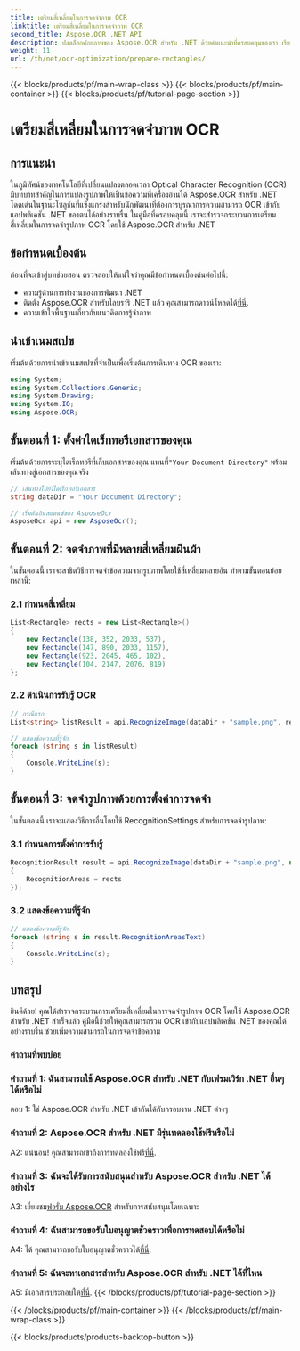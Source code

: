 ```yaml
---
title: เตรียมสี่เหลี่ยมในการจดจำภาพ OCR
linktitle: เตรียมสี่เหลี่ยมในการจดจำภาพ OCR
second_title: Aspose.OCR .NET API
description: ปลดล็อกศักยภาพของ Aspose.OCR สำหรับ .NET ด้วยคำแนะนำที่ครอบคลุมของเรา เรียนรู้วิธีการเตรียมสี่เหลี่ยมสำหรับการจดจำรูปภาพทีละขั้นตอน ยกระดับแอปพลิเคชัน .NET ของคุณด้วยการผสานรวม OCR ที่ราบรื่น
weight: 11
url: /th/net/ocr-optimization/prepare-rectangles/
---
```


{{< blocks/products/pf/main-wrap-class >}}
{{< blocks/products/pf/main-container >}}
{{< blocks/products/pf/tutorial-page-section >}}

# เตรียมสี่เหลี่ยมในการจดจำภาพ OCR

## การแนะนำ

ในภูมิทัศน์ของเทคโนโลยีที่เปลี่ยนแปลงตลอดเวลา Optical Character Recognition (OCR) มีบทบาทสำคัญในการแปลงรูปภาพให้เป็นข้อความที่เครื่องอ่านได้ Aspose.OCR สำหรับ .NET โดดเด่นในฐานะโซลูชันที่แข็งแกร่งสำหรับนักพัฒนาที่ต้องการบูรณาการความสามารถ OCR เข้ากับแอปพลิเคชัน .NET ของตนได้อย่างราบรื่น ในคู่มือที่ครอบคลุมนี้ เราจะสำรวจกระบวนการเตรียมสี่เหลี่ยมในการจดจำรูปภาพ OCR โดยใช้ Aspose.OCR สำหรับ .NET

## ข้อกำหนดเบื้องต้น

ก่อนที่จะเข้าสู่บทช่วยสอน ตรวจสอบให้แน่ใจว่าคุณมีข้อกำหนดเบื้องต้นต่อไปนี้:

- ความรู้ด้านการทำงานของการพัฒนา .NET
-  ติดตั้ง Aspose.OCR สำหรับไลบรารี .NET แล้ว คุณสามารถดาวน์โหลดได้[ที่นี่](https://releases.aspose.com/ocr/net/).
- ความเข้าใจพื้นฐานเกี่ยวกับแนวคิดการรู้จำภาพ

## นำเข้าเนมสเปซ

เริ่มต้นด้วยการนำเข้าเนมสเปซที่จำเป็นเพื่อเริ่มต้นการเดินทาง OCR ของเรา:

```csharp
using System;
using System.Collections.Generic;
using System.Drawing;
using System.IO;
using Aspose.OCR;
```

## ขั้นตอนที่ 1: ตั้งค่าไดเร็กทอรีเอกสารของคุณ

 เริ่มต้นด้วยการระบุไดเร็กทอรีที่เก็บเอกสารของคุณ แทนที่`"Your Document Directory"` พร้อมเส้นทางสู่เอกสารของคุณจริง

```csharp
// เส้นทางไปยังไดเร็กทอรีเอกสาร
string dataDir = "Your Document Directory";

// เริ่มต้นอินสแตนซ์ของ AsposeOcr
AsposeOcr api = new AsposeOcr();
```

## ขั้นตอนที่ 2: จดจำภาพที่มีหลายสี่เหลี่ยมผืนผ้า

ในขั้นตอนนี้ เราจะสาธิตวิธีการจดจำข้อความจากรูปภาพโดยใช้สี่เหลี่ยมหลายอัน ทำตามขั้นตอนย่อยเหล่านี้:

### 2.1 กำหนดสี่เหลี่ยม

```csharp
List<Rectangle> rects = new List<Rectangle>()
{
    new Rectangle(138, 352, 2033, 537),
    new Rectangle(147, 890, 2033, 1157),
    new Rectangle(923, 2045, 465, 102),
    new Rectangle(104, 2147, 2076, 819)
};
```

### 2.2 ดำเนินการรับรู้ OCR

```csharp
// กรณีแรก
List<string> listResult = api.RecognizeImage(dataDir + "sample.png", rects);

// แสดงข้อความที่รู้จัก
foreach (string s in listResult)
{
    Console.WriteLine(s);
}
```

## ขั้นตอนที่ 3: จดจำรูปภาพด้วยการตั้งค่าการจดจำ

ในขั้นตอนนี้ เราจะแสดงวิธีการอื่นโดยใช้ RecognitionSettings สำหรับการจดจำรูปภาพ:

### 3.1 กำหนดการตั้งค่าการรับรู้

```csharp
RecognitionResult result = api.RecognizeImage(dataDir + "sample.png", new RecognitionSettings
{
    RecognitionAreas = rects
});
```

### 3.2 แสดงข้อความที่รู้จัก

```csharp
// แสดงข้อความที่รู้จัก
foreach (string s in result.RecognitionAreasText)
{
    Console.WriteLine(s);
}
```

## บทสรุป

ยินดีด้วย! คุณได้สำรวจกระบวนการเตรียมสี่เหลี่ยมในการจดจำรูปภาพ OCR โดยใช้ Aspose.OCR สำหรับ .NET สำเร็จแล้ว คู่มือนี้ช่วยให้คุณสามารถรวม OCR เข้ากับแอปพลิเคชัน .NET ของคุณได้อย่างราบรื่น ช่วยเพิ่มความสามารถในการจดจำข้อความ

### คำถามที่พบบ่อย

### คำถามที่ 1: ฉันสามารถใช้ Aspose.OCR สำหรับ .NET กับเฟรมเวิร์ก .NET อื่นๆ ได้หรือไม่

ตอบ 1: ใช่ Aspose.OCR สำหรับ .NET เข้ากันได้กับกรอบงาน .NET ต่างๆ

### คำถามที่ 2: Aspose.OCR สำหรับ .NET มีรุ่นทดลองใช้ฟรีหรือไม่

 A2: แน่นอน! คุณสามารถเข้าถึงการทดลองใช้ฟรี[ที่นี่](https://releases.aspose.com/).

### คำถามที่ 3: ฉันจะได้รับการสนับสนุนสำหรับ Aspose.OCR สำหรับ .NET ได้อย่างไร

 A3: เยี่ยมชม[ฟอรั่ม Aspose.OCR](https://forum.aspose.com/c/ocr/16) สำหรับการสนับสนุนโดยเฉพาะ

### คำถามที่ 4: ฉันสามารถขอรับใบอนุญาตชั่วคราวเพื่อการทดสอบได้หรือไม่

 A4: ได้ คุณสามารถขอรับใบอนุญาตชั่วคราวได้[ที่นี่](https://purchase.aspose.com/temporary-license/).

### คำถามที่ 5: ฉันจะหาเอกสารสำหรับ Aspose.OCR สำหรับ .NET ได้ที่ไหน

 A5: มีเอกสารประกอบให้[ที่นี่](https://reference.aspose.com/ocr/net/).
{{< /blocks/products/pf/tutorial-page-section >}}

{{< /blocks/products/pf/main-container >}}
{{< /blocks/products/pf/main-wrap-class >}}

{{< blocks/products/products-backtop-button >}}
